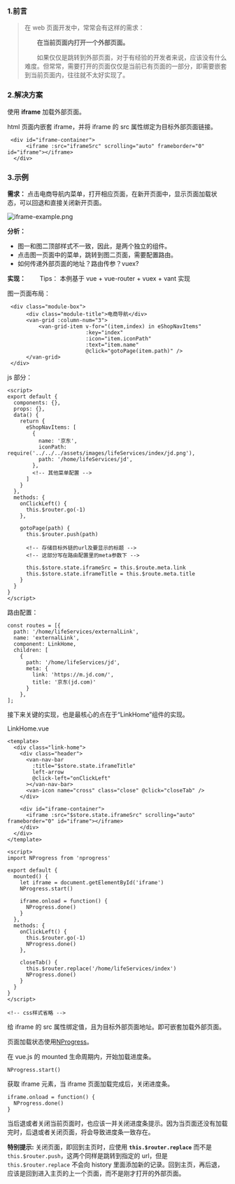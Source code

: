 ### 1.前言

> 在 web 页面开发中，常常会有这样的需求：<br>
>
> &emsp;&emsp;**在当前页面内打开一个外部页面。**<br>
>
> &emsp;&emsp;如果仅仅是跳转到外部页面，对于有经验的开发者来说，应该没有什么难度。但常常，需要打开的页面仅仅是当前已有页面的一部分，即需要嵌套到当前页面内，往往就不太好实现了。

### 2.解决方案

使用 **iframe** 加载外部页面。

html 页面内嵌套 iframe，并将 iframe 的 src 属性绑定为目标外部页面链接。

```
 <div id="iframe-container">
      <iframe :src="iframeSrc" scrolling="auto" frameborder="0" id="iframe"></iframe>
  </div>
```

### 3.示例

**需求：** 点击电商导航内菜单，打开相应页面，在新开页面中，显示页面加载状态，可以回退和直接关闭新开页面。

![iframe-example.png](/images/iframe-example.png)

**分析：**

- 图一和图二顶部样式不一致，因此，是两个独立的组件。
- 点击图一页面中的菜单，跳转到图二页面，需要配置路由。
- 如何传递外部页面的地址？路由传参？vuex?

**实现：**
&emsp;&emsp;Tips： 本例基于 vue + vue-router + vuex + vant 实现

图一页面布局：

```
 <div class="module-box">
      <div class="module-title">电商导航</div>
      <van-grid :column-num="3">
          <van-grid-item v-for="(item,index) in eShopNavItems"
                         :key="index"
                         :icon="item.iconPath"
                         :text="item.name"
                         @click="gotoPage(item.path)" />
      </van-grid>
 </div>
```

js 部分：

```
<script>
export default {
  components: {},
  props: {},
  data() {
    return {
      eShopNavItems: [
        {
          name: '京东',
          iconPath: require('../../../assets/images/lifeServices/index/jd.png'),
          path: '/home/lifeServices/jd',
        },
        <!-- 其他菜单配置 -->
      ]
    }
  },
  methods: {
    onClickLeft() {
      this.$router.go(-1)
    },

    gotoPage(path) {
      this.$router.push(path)

      <!-- 存储目标外链的url及要显示的标题 -->
      <!-- 这部分写在路由配置里的meta参数下 -->

      this.$store.state.iframeSrc = this.$route.meta.link
      this.$store.state.iframeTitle = this.$route.meta.title
    }
  }
}
</script>

```

路由配置：

```
const routes = [{
  path: '/home/lifeServices/externalLink',
  name: 'externalLink',
  component: LinkHome,
  children: [
    {
      path: '/home/lifeServices/jd',
      meta: {
        link: 'https://m.jd.com/',
        title: '京东(jd.com)'
      }
    },
];
```

接下来关键的实现，也是最核心的点在于“LinkHome”组件的实现。

LinkHome.vue

```
<template>
  <div class="link-home">
    <div class="header">
      <van-nav-bar
        :title="$store.state.iframeTitle"
        left-arrow
        @click-left="onClickLeft"
      ></van-nav-bar>
      <van-icon name="cross" class="close" @click="closeTab" />
    </div>

    <div id="iframe-container">
      <iframe :src="$store.state.iframeSrc" scrolling="auto" frameborder="0" id="iframe"></iframe>
    </div>
  </div>
</template>

<script>
import NProgress from 'nprogress'

export default {
  mounted() {
    let iframe = document.getElementById('iframe')
    NProgress.start()

    iframe.onload = function() {
      NProgress.done()
    }
  },
  methods: {
    onClickLeft() {
      this.$router.go(-1)
      NProgress.done()
    },

    closeTab() {
      this.$router.replace('/home/lifeServices/index')
      NProgress.done()
    }
  }
}
</script>

<!-- css样式省略 -->

```

给 iframe 的 src 属性绑定值，且为目标外部页面地址。即可嵌套加载外部页面。

页面加载状态使用[NProgress](https://github.com/rstacruz/nprogress)。

在 vue.js 的 mounted 生命周期内，开始加载进度条。

```
NProgress.start()
```

获取 iframe 元素，当 iframe 页面加载完成后，关闭进度条。

```
iframe.onload = function() {
  NProgress.done()
}
```

当后退或者关闭当前页面时，也应该一并关闭进度条提示。因为当页面还没有加载完时，后退或者关闭页面，将会导致进度条一致存在。

**特别提示:** 关闭页面，即回到主页时，应使用 **`this.$router.replace`** 而不是 `this.$router.push`，这两个同样是跳转到指定的 url，但是 `this.$router.replace` 不会向 history 里面添加新的记录。回到主页，再后退，应该是回到进入主页的上一个页面，而不是刚才打开的外部页面。
